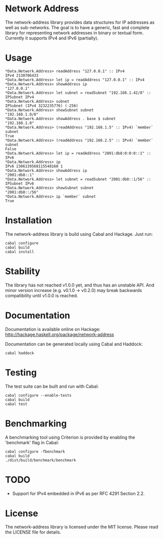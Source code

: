 Network Address
===============

The network-address library provides data structures for IP addresses as
well as sub-networks. The goal is to have a generic, fast and complete
library for representing network addresses in binary or textual form.
Currently it supports IPv4 and IPv6 (partially).


Usage
=====

    *Data.Network.Address> readAddress "127.0.0.1" :: IPv4
    IPv4 2130706433
    *Data.Network.Address> let ip = readAddress "127.0.0.1" :: IPv4
    *Data.Network.Address> showAddress ip
    "127.0.0.1"
    *Data.Network.Address> let subnet = readSubnet "192.168.1.42/8" :: IPSubnet IPv4
    *Data.Network.Address> subnet
    IPSubnet (IPv4 3232235776) (-256)
    *Data.Network.Address> showSubnet subnet
    "192.168.1.0/8"
    *Data.Network.Address> showAddress . base $ subnet
    "192.168.1.0"
    *Data.Network.Address> (readAddress "192.168.1.5" :: IPv4) `member` subnet
    True
    *Data.Network.Address> (readAddress "192.168.2.5" :: IPv4) `member` subnet
    False
    *Data.Network.Address> let ip = readAddress "2001:db8:0:0:0::1" :: IPv6
    *Data.Network.Address> ip
    IPv6 2306139568115548160 1
    *Data.Network.Address> showAddress ip
    "2001:db8::1"
    *Data.Network.Address> let subnet = readSubnet "2001:db8::1/56" :: IPSubnet IPv6
    *Data.Network.Address> showSubnet subnet
    "2001:db8::/56"
    *Data.Network.Address> ip `member` subnet
    True


Installation
============

The network-address library is build using Cabal and Hackage. Just run:

    cabal configure
    cabal build
    cabal install


Stability
=========

The library has not reached v1.0.0 yet, and thus has an unstable API.
And minor version increase (e.g. v0.1.0 -> v0.2.0) may break backwards
compatibility until v1.0.0 is reached.


Documentation
=============

Documentation is available online on Hackage:
http://hackage.haskell.org/package/network-address

Documentation can be generated locally using Cabal and Haddock:

    cabal haddock


Testing
=======

The test suite can be built and run with Cabal:

    cabal configure --enable-tests
    cabal build
    cabal test


Benchmarking
============

A benchmarking tool using Criterion is provided by enabling the
'benchmark' flag in Cabal:

    cabal configure -fbenchmark
    cabal build
    ./dist/build/benchmark/benchmark


TODO
====

 * Support for IPv4 embedded in IPv6 as per RFC 4291 Section 2.2.


License
=======

The network-address library is licensed under the MIT license. Please read
the LICENSE file for details.


